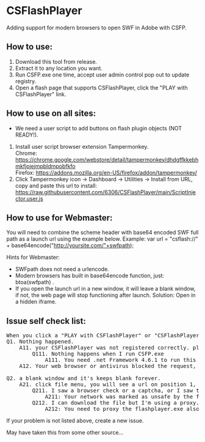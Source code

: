 # CSFlashPlayer
Adding support for modern browsers to open SWF in Adobe with CSFP.

## How to use:

1. Download this tool from release.
2. Extract it to any location you want.
3. Run CSFP.exe one time, accept user admin control pop out to update registry.
4. Open a flash page that supports CSFlashPlayer, click the "PLAY with CSFlashPlayer" link.

## How to use on all sites:

* We need a user script to add buttons on flash plugin objects (NOT READY!).

1. Install user script browser extension Tampermonkey.  
   Chrome: https://chrome.google.com/webstore/detail/tampermonkey/dhdgffkkebhmkfjojejmpbldmpobfkfo  
   Firefox: https://addons.mozilla.org/en-US/firefox/addon/tampermonkey/   
2. Click Tampermonkey icon -> Dashboard -> Utilities -> Install from URL, copy and paste this url to install: https://raw.githubusercontent.com/6306/CSFlashPlayer/main/ScriptInjector.user.js

## How to use for Webmaster:

You will need to combine the scheme header with base64 encoded SWF full path as a launch url using the example below.
Example: var url = "csflash://" + base64encode("http://yoursite.com/"+swfpath);

Hints for Webmaster:
* SWFpath does not need a urlencode.
* Modern browsers has built in base64encode function, just: btoa(swfpath) .
* If you open the launch url in a new window, it will leave a blank window, if not, the web page will stop functioning after launch. Solution: Open in a hidden iframe.

## Issue self check list:
<pre>
When you click a "PLAY with CSFlashPlayer" or "CSFlashPlayer" button:
Q1. Nothing happened.
	A11. your CSFlashPlayer was not registered correctly. please run CSFP.exe to register.
		Q111. Nothing happens when I run CSFP.exe
			A111. You need .net Framework 4.6.1 to run this program.
	A12. Your web browser or antivirus blocked the request, check your browser's application setting or try in another web browser.

Q2. a blank window and it's keeps blank forever.
	A21. click file menu, you will see a url on position 1, carefully type and open it in your web browser to test the file is reachable.
		Q211. I saw a browser check or a captcha, or I saw the check a while ago.
			A211: Your network was marked as unsafe by the firewall, you need to download and play offline, or use a proxy.
		Q212. I can download the file but I'm using a proxy.
			A212: You need to proxy the flashplayer.exe also.                                   
</pre>

If your problem is not listed above, create a new issue.








May have taken this from some other source...
